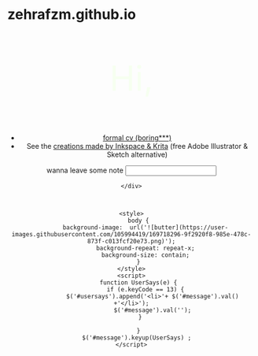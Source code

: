# zehrafzm.github.io
<html lang="en">
<head>
    <script src="jquery.js" ></script>
    <link rel="stylesheet" href="me.css">
    <meta charset="UTF-8">
    <meta http-equiv="X-UA-Compatible" content="IE=edge">
    <meta name="viewport" content="width=device-width, initial-scale=1.0">
    <title>Zehra</title>
</head>
<body >
    <div  style="text-align: center">
        <p style="font-size: 70px ;color: rgb(246, 255, 240) ; " >Hi,</p> 
        <ul >
            <li class="main"><a href="https://github.com/zehrafzm/zehrafzm.github.io/blob/f8bfebfc4ec2478be9859b47c39c6fcbab5b9d87/assets/css/CV%20(7)%20(1).pdf" target="_blank">formal cv (boring***) </a></li>
            <li class="main">See the <a href="illust.html" target="_blank">creations made by Inkspace & Krita</a>  (free Adobe Illustrator & Sketch alternative) </li>
        </ul>  
        wanna leave some note
        <input id="message">
        <p>
            <ul class="message">
                <span id="usersays" ></span>
            </ul>
        </p>
            
    </div>

    
    
    <style>
        body {
            background-image:  url('![butter](https://user-images.githubusercontent.com/105994419/169718296-9f2920f8-985e-478c-873f-c013fcf20e73.png)');
            background-repeat: repeat-x;
            background-size: contain;
        }
    </style>
    <script>
        function UserSays(e) {
            if (e.keyCode == 13) {
                $('#usersays').append('<li>'+ $('#message').val()  +'</li>');
                $('#message').val('');
            }   

        }
        $('#message').keyup(UserSays) ; 
    </script>
</body>
</html>
